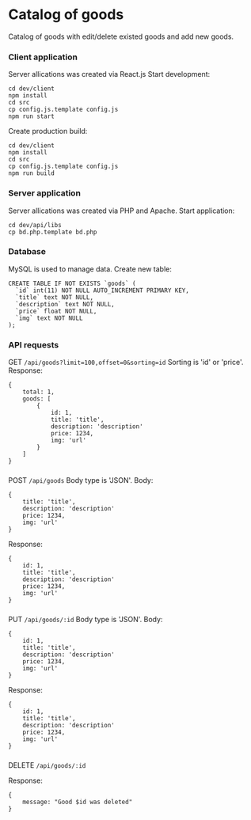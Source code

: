# Catalog of goods
Catalog of goods with edit/delete existed goods and add new goods.
###
###
###
### Client application
Server allications was created via React.js
Start development:
```
cd dev/client
npm install
cd src
cp config.js.template config.js
npm run start
```
Create production build:
```
cd dev/client
npm install
cd src
cp config.js.template config.js
npm run build
```
###
###
###
### Server application
Server allications was created via PHP and Apache.
Start application:
```
cd dev/api/libs
cp bd.php.template bd.php
```
###
###
###
### Database
MySQL is used to manage data.
Create new table:
```
CREATE TABLE IF NOT EXISTS `goods` (
  `id` int(11) NOT NULL AUTO_INCREMENT PRIMARY KEY,
  `title` text NOT NULL,
  `description` text NOT NULL,
  `price` float NOT NULL,
  `img` text NOT NULL
);
```
###
###
###
### API requests
GET `/api/goods?limit=100,offset=0&sorting=id`
Sorting is 'id' or 'price'.
Response: 
```
{
    total: 1,
    goods: [
        {
            id: 1,
            title: 'title',
            description: 'description'
            price: 1234,
            img: 'url'
        }
    ]
}
```
###
###
POST `/api/goods`
Body type is 'JSON'.
Body:
```
{
    title: 'title',
    description: 'description'
    price: 1234,
    img: 'url'
}
```

Response: 
```
{
    id: 1,
    title: 'title',
    description: 'description'
    price: 1234,
    img: 'url'
}
```
###
###
PUT `/api/goods/:id`
Body type is 'JSON'.
Body:
```
{
    id: 1,
    title: 'title',
    description: 'description'
    price: 1234,
    img: 'url'
}
```

Response: 
```
{
    id: 1,
    title: 'title',
    description: 'description'
    price: 1234,
    img: 'url'
}
```
###
###
DELETE `/api/goods/:id`

Response: 
```
{
    message: "Good $id was deleted"
}
```